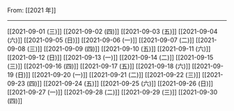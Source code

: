 From: [[2021 年]]

---

[[2021-09-01 (三)]]
[[2021-09-02 (四)]]
[[2021-09-03 (五)]]
[[2021-09-04 (六)]]
[[2021-09-05 (日)]]
[[2021-09-06 (一)]]
[[2021-09-07 (二)]]
[[2021-09-08 (三)]]
[[2021-09-09 (四)]]
[[2021-09-10 (五)]]
[[2021-09-11 (六)]]
[[2021-09-12 (日)]]
[[2021-09-13 (一)]]
[[2021-09-14 (二)]]
[[2021-09-15 (三)]]
[[2021-09-16 (四)]]
[[2021-09-17 (五)]]
[[2021-09-18 (六)]]
[[2021-09-19 (日)]]
[[2021-09-20 (一)]]
[[2021-09-21 (二)]]
[[2021-09-22 (三)]]
[[2021-09-23 (四)]]
[[2021-09-24 (五)]]
[[2021-09-25 (六)]]
[[2021-09-26 (日)]]
[[2021-09-27 (一)]]
[[2021-09-28 (二)]]
[[2021-09-29 (三)]]
[[2021-09-30 (四)]]
